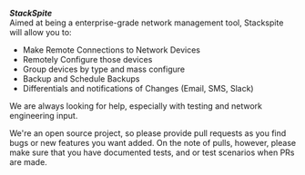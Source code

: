 ***StackSpite***
<br />
Aimed at being a enterprise-grade network management tool, Stackspite will allow you to:

* Make Remote Connections to Network Devices
* Remotely Configure those devices
* Group devices by type and mass configure
* Backup and Schedule Backups
* Differentials and notifications of Changes (Email, SMS, Slack)

We are always looking for help, especially with testing and network engineering input. 

We're an open source project, so please provide pull requests as you find bugs or new features you want added. On the note of pulls, however, please make sure that you have documented tests, and or test scenarios when PRs are made. 